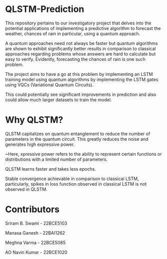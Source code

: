 # QLSTM-Prediction
This repository pertains to our investigatory project that delves into the potential applications of implementing a predictive algorithm to forecast the weather, chances of rain in particular, using a quantum approach.

A quantum approaches need not always be faster but quantum algorithms are shown to exhibit significantly better results in comparison to classical approaches regarding problems whose answers are hard to calculate but easy to verify.
Evidently, forecasting the chances of rain is one such problem.

The project aims to have a go at this problem by implementing an LSTM training model using quantum algorithms by implementing the LSTM gates using VQCs (Variational Quantum Circuits).

This could potentially see significant improvements in prediction and also could allow much larger datasets to train the model.

# Why QLSTM?
QLSTM capitalizes on quantum entanglement to reduce the number of parameters in the quantum circuit. This greatly reduces the noise and generates high expressive power.

~Here, xpressive power refers to the ability to represent certain functions or distributions with a limited number of parameters.

QLSTM learns faster and takes less epochs.

Stable convergence achievable in comparison to classical LSTM, particularly, spikes in loss function observed in classical LSTM is not observed in QLSTM.

# Contributors
Sriram B. Swami - 22BCE5103

Manasa Ganesh - 22BAI1262

Meghna Varma - 22BCE5085

AO Navin Kumar - 22BCE1020

